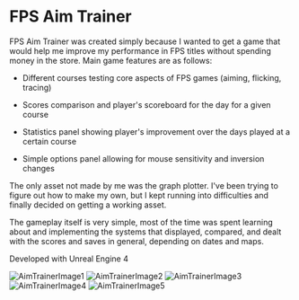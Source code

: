 # FPS Aim Trainer

FPS Aim Trainer was created simply because I wanted to get a game that would help me improve my performance in FPS titles without spending money in the store. Main game features are as follows:

   * Different courses testing core aspects of FPS games (aiming, flicking, tracing)

   * Scores comparison and player's scoreboard for the day for a given course

   * Statistics panel showing player's improvement over the days played at a certain course

   * Simple options panel allowing for mouse sensitivity and inversion changes

The only asset not made by me was the graph plotter. I've been trying to figure out how to make my own, but I kept running into difficulties and finally decided on getting a working asset.

The gameplay itself is very simple, most of the time was spent learning about and implementing the systems that displayed, compared, and dealt with the scores and saves in general, depending on dates and maps. 

Developed with Unreal Engine 4

![AimTrainerImage1](https://mir-s3-cdn-cf.behance.net/project_modules/disp/7bb753101779797.5f2730c0e1111.png?response-content-disposition%3Dattachment)
![AimTrainerImage2](https://mir-s3-cdn-cf.behance.net/project_modules/disp/d55f06101779797.5f2730c0e1b5c.png?response-content-disposition%3Dattachment)
![AimTrainerImage3](https://mir-s3-cdn-cf.behance.net/project_modules/disp/64e693101779797.5f2730c0e054a.png?response-content-disposition%3Dattachment)
![AimTrainerImage4](https://mir-s3-cdn-cf.behance.net/project_modules/disp/ddd51e101779797.5f2730c0dfd06.png?response-content-disposition%3Dattachment)
![AimTrainerImage5](https://mir-s3-cdn-cf.behance.net/project_modules/disp/008a79101779797.5f2730c0e0b1a.png?response-content-disposition%3Dattachment)
